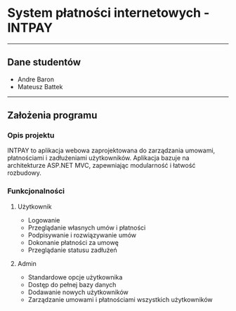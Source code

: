 # System płatności internetowych - INTPAY

---

## Dane studentów

- Andre Baron
- Mateusz Battek

---

## Założenia programu

### Opis projektu

INTPAY to aplikacja webowa zaprojektowana do zarządzania umowami, płatnościami i zadłużeniami użytkowników. Aplikacja bazuje na architekturze ASP.NET MVC, zapewniając modularność i łatwość rozbudowy.

### Funkcjonalności

1. Użytkownik
    * Logowanie
    * Przeglądanie własnych umów i płatności
    * Podpisywanie i rozwiązywanie umów
    * Dokonanie płatności za umowę
    * Przeglądanie statusu zadłużeń

2. Admin
    * Standardowe opcje użytkownika
    * Dostęp do pełnej bazy danych
    * Dodawanie nowych użytkowników
    * Zarządzanie umowami i płatnościami wszystkich użytkowników

    
